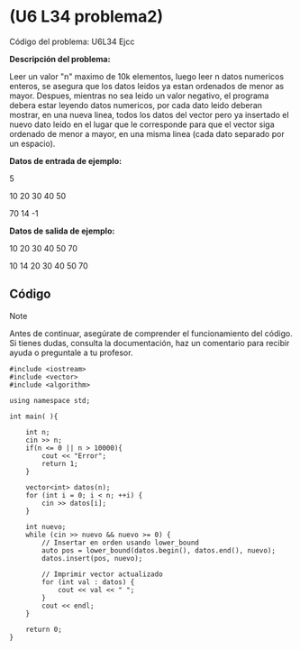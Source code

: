 # (U6 L34 problema2)

Código del problema: U6L34 Ejcc

**Descripción del problema:**

Leer un valor "n" maximo de 10k elementos, luego leer n datos numericos enteros, se asegura que los datos leidos ya estan ordenados de menor as mayor. Despues, mientras no sea leido un valor negativo, el programa debera estar leyendo datos numericos, por cada dato leido deberan mostrar, en una nueva linea, todos los datos del vector pero ya insertado el nuevo dato leido en el lugar que le corresponde para que el vector siga ordenado de menor a mayor, en una misma linea (cada dato separado por un espacio).

**Datos de entrada de ejemplo:**

5

10 20 30 40 50

70 14 -1

**Datos de salida de ejemplo:**

10 20 30 40 50 70

10 14 20 30 40 50 70

## Código

> [!NOTE]  
> Antes de continuar, asegúrate de comprender el funcionamiento del código.  
> Si tienes dudas, consulta la documentación, haz un comentario para recibir ayuda o preguntale a tu profesor.

```
#include <iostream>
#include <vector>
#include <algorithm>

using namespace std;

int main( ){

    int n;
    cin >> n;
    if(n <= 0 || n > 10000){
        cout << "Error";
        return 1;
    }

    vector<int> datos(n);
    for (int i = 0; i < n; ++i) {
        cin >> datos[i];
    }

    int nuevo;
    while (cin >> nuevo && nuevo >= 0) {
        // Insertar en orden usando lower_bound
        auto pos = lower_bound(datos.begin(), datos.end(), nuevo);
        datos.insert(pos, nuevo);

        // Imprimir vector actualizado
        for (int val : datos) {
            cout << val << " ";
        }
        cout << endl;
    }

    return 0;
}
```

